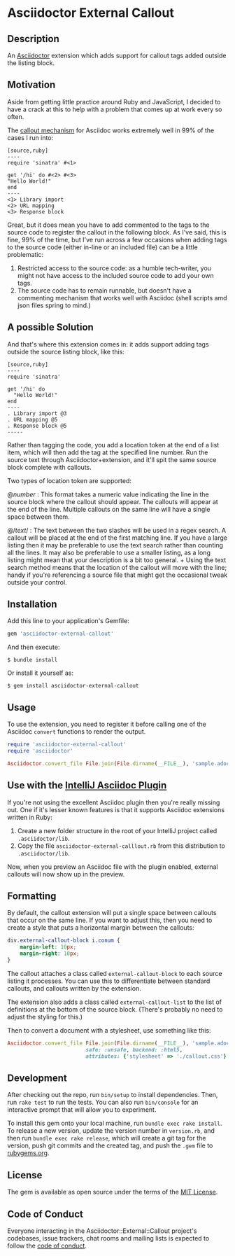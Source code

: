 # Asciidoctor External Callout

## Description

An [Asciidoctor](https://asciidoctor.org/) extension which adds support for callout tags added outside the listing block.

## Motivation

Aside from getting little practice around  Ruby and JavaScript, I decided to have a crack at this to help with a problem that comes up at work every so often.

The [callout mechanism](https://docs.asciidoctor.org/asciidoc/latest/verbatim/callouts/) for Asciidoc works extremely well in 99% of the cases I run into:

```asciidoc
[source,ruby]
----
require 'sinatra' #<1>

get '/hi' do #<2> #<3>
"Hello World!"
end
----
<1> Library import
<2> URL mapping
<3> Response block
```


Great, but it does mean you have to add commented to the tags to the source code to register the callout in the following block. As I've said, this is fine, 99% of the time, but I've run across a few occasions when adding tags to the source code (either in-line or an included file) can be a little problematic:

1. Restricted access to the source code: as a humble tech-writer, you might not have access to the included source code to add your own tags.
1. The source code has to remain runnable, but doesn't have a commenting mechanism that works well with Asciidoc (shell scripts amd json files spring to mind.)

## A possible Solution

And that's where this extension comes in: it adds support adding tags outside the source listing block, like this:

```asciidoc
[source,ruby]
----
require 'sinatra'

get '/hi' do
  "Hello World!"
end
----
. Library import @3
. URL mapping @5
. Response block @5
-----
```

Rather than tagging the code, you add a location token at the end of a list item, which will then add the tag at the specified line number. Run the source text through Asciidoctor+extension, and it'll spit the same source block complete with callouts.

Two types of location token are supported:

@_number_
: This format takes a numeric value indicating the line in the source block where the callout should appear. The callouts will appear at the end of the line. Multiple callouts on the same line will have a single space between them.


@/_text_/
: The text between the two slashes will be used in a regex search. A callout will be placed at the end of the first matching line.
If you have a large listing then it may be preferable to use the text search rather than counting all the lines. It may also be preferable to use a smaller listing, as a long listing might mean that your description is a bit too general. +
Using the text search method means that the location of the callout will move with the line; handy if you're referencing a source file that might get the occasional tweak outside your control.

## Installation

Add this line to your application's Gemfile:

```ruby
gem 'asciidoctor-external-callout'
```

And then execute:

    $ bundle install

Or install it yourself as:

    $ gem install asciidoctor-external-callout

## Usage

To use the extension, you need to register it before calling one of the Asciidoc `convert` functions to render the output.

```ruby
require 'asciidoctor-external-callout'
require 'asciidoctor'

Asciidoctor.convert_file File.join(File.dirname(__FILE__), 'sample.adoc'), safe: :unsafe, backend: :html5
```

## Use with the [IntelliJ Asciidoc Plugin](https://plugins.jetbrains.com/plugin/7391-asciidoc)

If you're not using the excellent Asciidoc plugin then you're really missing out. 
One if it's lesser known features is that it supports Asciidoc extensions written in Ruby:

1. Create a new folder structure in the root of your IntelliJ project called `.asciidoctor/lib`.
2. Copy the file `asciidoctor-external-calllout.rb` from this distribution to `.asciidoctor/lib`.

Now, when you preview an Asciidoc file with the plugin enabled, external callouts will now show up in the preview.

## Formatting

By default, the callout extension will put a single space between callouts that occur on the same line. If you want to adjust this, then you need to create a style that puts a horizontal margin between the callouts:

```css
div.external-callout-block i.conum {
    margin-left: 10px;
    margin-right: 10px;
}
```
The callout attaches a class called `external-callout-block` to each source listing it processes. You can use this to differentiate between standard callouts, and callouts written by the extension.

The extension also adds a class called `external-callout-list` to the list of definitions at the bottom of the source block. (There's probably no need to adjust the styling for this.)

Then to convert a document with a stylesheet, use something like this:

```ruby
Asciidoctor.convert_file File.join(File.dirname(__FILE__), 'sample.adoc'), 
                         safe: :unsafe, backend: :html5,
                         attributes: {'stylesheet' => './callout.css'}
```

## Development

After checking out the repo, run `bin/setup` to install dependencies. Then, run `rake test` to run the tests. You can also run `bin/console` for an interactive prompt that will allow you to experiment.

To install this gem onto your local machine, run `bundle exec rake install`. To release a new version, update the version number in `version.rb`, and then run `bundle exec rake release`, which will create a git tag for the version, push git commits and the created tag, and push the `.gem` file to [rubygems.org](https://rubygems.org).

## License

The gem is available as open source under the terms of the [MIT License](https://opensource.org/licenses/MIT).

## Code of Conduct

Everyone interacting in the Asciidoctor::External::Callout project's codebases, issue trackers, chat rooms and mailing lists is expected to follow the [code of conduct](https://github.com/[USERNAME]/asciidoctor-external-callout/blob/master/CODE_OF_CONDUCT.md).
